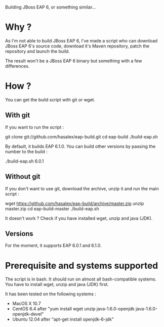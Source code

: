 Building JBoss EAP 6, or something similar...

Why ?
=====
As I'm not able to build JBoss EAP 6, I've made a script who can download JBoss EAP 6's source code, download it's Maven repository, patch the repository and launch the build.

The result won't be a JBoss EAP 6 binary but something with a few differences.

How ?
=====
You can get the build script with git or wget.

With git
--------
If you want to run the script :

  git clone git://github.com/hasalex/eap-build.git
  cd eap-build
  ./build-eap.sh

By default, it builds EAP 6.1.0. You can build other versions by passing the number to the build :

  ./build-eap.sh 6.0.1

Without git
-----------
If you don't want to use git, download the archive, unzip it and run the main script :

  wget https://github.com/hasalex/eap-build/archive/master.zip
  unzip master.zip
  cd eap-build-master
  ./build-eap.sh

It doesn't work ? Check if you have installed wget, unzip and java (JDK).

Versions
--------
For the moment, it supports EAP 6.0.1 and 6.1.0.

Prerequisite and systems supported
==================================
The script is in bash. It should run on almost all bash-compatible systems. You have to install wget, unzip and java (JDK) first.

It has been tested on the following systems :
* MacOS X 10.7
* CentOS 6.4    after "yum install wget unzip java-1.6.0-openjdk java-1.6.0-openjdk-devel"
* Ubuntu 12.04  after "apt-get install openjdk-6-jdk"
